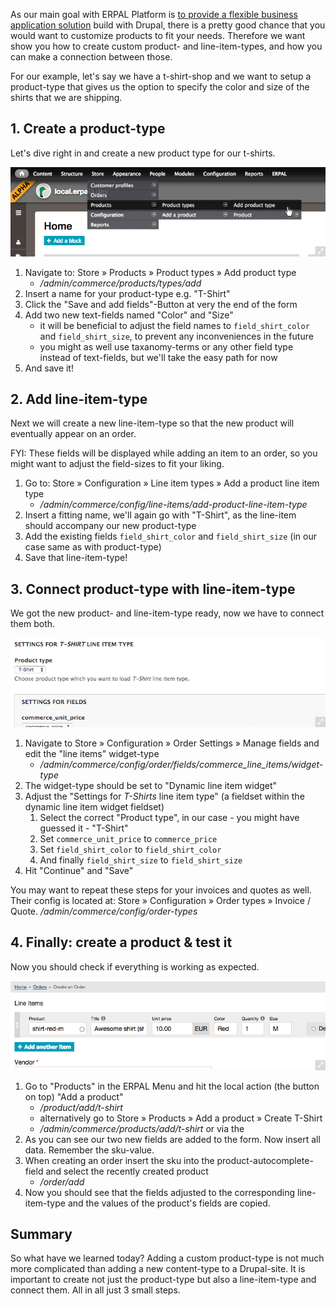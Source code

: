 As our main goal with ERPAL Platform is [to provide a flexible business application solution](../introduction/about_erpal.md) build with Drupal, there is a pretty good chance that you would want to customize products to fit your needs. Therefore we want show you how to create custom product- and line-item-types, and how you can make a connection between those.

For our example, let's say we have a t-shirt-shop and we want to setup a product-type that gives us the option to specify the color and size of the shirts that we are shipping.


## 1. Create a product-type
Let's dive right in and create a new product type for our t-shirts.

[![edit product](../img/development/custom-product-add-product-preview.png)](../img/development/custom-product-add-product.png)

1. Navigate to: Store » Products » Product types » Add product type
    * _/admin/commerce/products/types/add_
1. Insert a name for your product-type e.g. "T-Shirt"
1. Click the "Save and add fields"-Button at very the end of the form
1. Add two new text-fields named "Color" and "Size"
    - it will be beneficial to adjust the field names to `field_shirt_color` and `field_shirt_size`, to prevent any 
    inconveniences in the future
    - you might as well use taxanomy-terms or any other field type instead of text-fields, but we'll take the easy path for now
1. And save it!


## 2. Add line-item-type
Next we will create a new line-item-type so that the new product will eventually appear on an order.

FYI: These fields will be displayed while adding an item to an order, so you might want to adjust the field-sizes to 
fit your liking.

1. Go to: Store » Configuration » Line item types » Add a product line item type
    * _/admin/commerce/config/line-items/add-product-line-item-type_
1. Insert a fitting name, we'll again go with "T-Shirt", as the line-item should accompany our new product-type
1. Add the existing fields `field_shirt_color` and `field_shirt_size` (in our case same as with product-type)
1. Save that line-item-type!


## 3. Connect product-type with line-item-type
We got the new product- and line-item-type ready, now we have to connect them both.

[![edit product](../img/development/custom-product-type-preview.png)](../img/development/custom-product-type.png)

1. Navigate to Store » Configuration » Order Settings » Manage fields and edit the "line items" widget-type
    * _/admin/commerce/config/order/fields/commerce_line_items/widget-type_
1. The widget-type should be set to "Dynamic line item widget"
1. Adjust the "Settings for _T-Shirts_ line item type" (a fieldset within the dynamic line item widget fieldset) 
    1. Select the correct "Product type", in our case - you might have guessed it - "T-Shirt"
    1. Set `commerce_unit_price` to `commerce_price`
    1. Set `field_shirt_color` to `field_shirt_color`
    1. And finally `field_shirt_size` to `field_shirt_size`
1. Hit "Continue" and "Save"

You may want to repeat these steps for your invoices and quotes as well. Their config is located at: Store » 
Configuration » Order types » Invoice / Quote.
 _/admin/commerce/config/order-types_


## 4. Finally: create a product & test it
Now you should check if everything is working as expected.

[![edit product](../img/development/custom-product-check-preview.png)](../img/development/custom-product-check.png)

1. Go to "Products" in the ERPAL Menu and hit the local action (the button on top) "Add a product"
     * _/product/add/t-shirt_
     * alternatively go to Store » Products » Add a product » Create T-Shirt
     * _/admin/commerce/products/add/t-shirt_
   or via the 
1. As you can see our two new fields are added to the form. Now insert all data.
    Remember the sku-value.
1. When creating an order insert the sku into the product-autocomplete-field and select the recently created product
    * _/order/add_
1. Now you should see that the fields adjusted to the corresponding line-item-type and the values of the product's fields are copied.


## Summary
So what have we learned today? Adding a custom product-type is not much more complicated than adding a new content-type to
 a Drupal-site. It is important to create not just the product-type but also a line-item-type and connect them. All 
 in all just 3 small steps.

